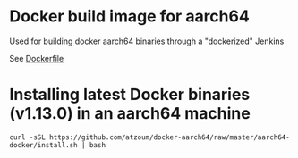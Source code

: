 Docker build image for aarch64
==============================

Used for building docker aarch64 binaries through a "dockerized" Jenkins

See [Dockerfile](https://github.com/atzoum/docker-aarch64/blob/master/aarch64-docker/Dockerfile)

Installing latest Docker binaries (v1.13.0) in an aarch64 machine
=================================================================

````
curl -sSL https://github.com/atzoum/docker-aarch64/raw/master/aarch64-docker/install.sh | bash
````
